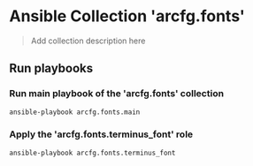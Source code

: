 # Ansible Collection 'arcfg.fonts'

> Add collection description here

## Run playbooks

### Run main playbook of the 'arcfg.fonts' collection

```sh
ansible-playbook arcfg.fonts.main
```

### Apply the 'arcfg.fonts.terminus_font' role

```sh
ansible-playbook arcfg.fonts.terminus_font
```
